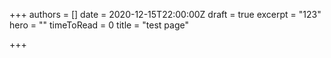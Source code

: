 +++
authors = []
date = 2020-12-15T22:00:00Z
draft = true
excerpt = "123"
hero = ""
timeToRead = 0
title = "test page"

+++

